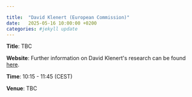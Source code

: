 ```yaml
---

title:  "David Klenert (European Commission)"
date:   2025-05-16 10:00:00 +0200
categories: #jekyll update
---
```


**Title**: TBC

**Website**: Further information on David Klenert's research can be found [here](https://www.tu.berlin/en/sustainecon/about-us/team-and-persons/david-klenert).

**Time**: 10:15 - 11:45  (CEST)

**Venue**: TBC

